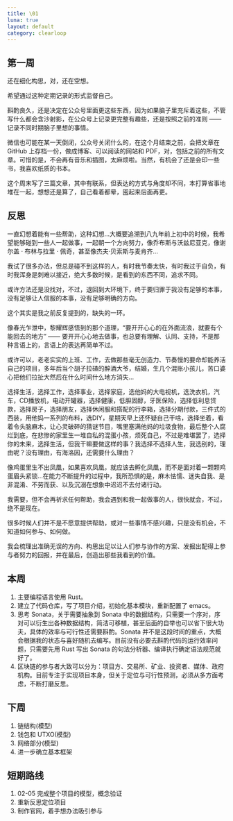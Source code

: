 ```yaml
---
title: \01
luna: true
layout: default
category: clearloop
---
```



## 第一周

还在细化构思，对，还在空想。

希望通过这种定期记录的形式监督自己。

斟酌良久，还是决定在公众号里面更这些东西，因为如果脑子里充斥着这些，不管写什么都会含沙射影，在公众号上记录更完整有趣些，还是按照之前的准则 —— 记录不同时期脑子里想的事情。

微信也可能在某一天倒闭，公众号关闭什么的，在这个月结束之前，会把文章在 GitHub 上存档一份，做成博客、可以阅读的网站和 PDF，对，包括之前的所有文章。可惜的是，不会再有音乐和插图，太麻烦啦。当然，有机会了还是会印一些书，我喜欢纸质的书本。

这个周末写了三篇文章，其中有联系，但表达的方式与角度却不同，本打算省事地堆在一起，想想还是算了，自己看着都晕，囤起来后面再更。


## 反思

一直幻想着能有一些帮助，这种幻想…大概要追溯到八九年前上初中的时候，我希望能够碰到一些人一起做事，一起朝一个方向努力，像乔布斯与沃兹尼亚克，像谢尔盖 · 布林与拉里 · 佩奇，甚至像杰夫·贝索斯与麦肯齐…

我试了很多办法，但总是碰不到这样的人，有时我节奏太快，有时我过于自负，有时我浑身是刺难以接近，绝大多数时候，是看到的东西不同，追求不同。

或许方法还是没找对，不过，退回到大环境下，终于要归罪于我没有足够的本事，没有足够让人信服的本事，没有足够明确的方向。

这个其实是我之前反复提到的，缺失的一环。

像春光乍泄中，黎耀辉感悟到的那个道理，“要开开心心的在外面流浪，就要有个能回去的地方” —— 要开开心心地去做事，也总要有理解、认同、支持，不是那种言语上的，言语上的表达再简单不过。

或许可以，老老实实的上班、工作，去做那些毫无创造力、节奏慢的要命却能养活自己的项目，多年后当个胡子拉碴的醉酒大爷，结婚，生几个混账小孩儿，苦口婆心把他们拉扯大然后在什么时间什么地方消失…

选择生活，选择工作，选择事业，选择家庭，选他妈的大电视机，选洗衣机，汽车，CD播放机，电动开罐器，选择健康，低胆固醇，牙医保险，选择低利息贷款，选择房子，选择朋友，选择休闲服和搭配的行李箱，选择分期付款，三件式的西装，用他妈一系列的布料，选DIY，星期天早上还怀疑自己干啥，选择坐着，看着令头脑麻木，让心灵破碎的猜谜节目，嘴里塞满他妈的垃圾食物，最后整个人腐烂到底，在悲惨的家里生一堆自私的混蛋小孩，烦死自己，不过是难堪罢了，选择你的未来，选择生活，但我干嘛要做这样的事？我选择不选择人生，我选别的，理由呢？没有理由，有海洛因，还需要什么理由？

像鸡蛋里生不出凤凰，如果喜欢凤凰，就应该去孵化凤凰，而不是面对着一颗颗鸡蛋眉头紧锁…在能力不断提升的过程中，我所恐惧的是，麻木怯懦、迷失自我、是非混淆、不劳而获、以及沉溺在想象中迟迟不去付诸行动。

我需要，但不会再祈求任何帮助，我会遇到和我一起做事的人，很快就会，不过，绝不是现在。

很多时候人们并不是不愿意提供帮助，或对一些事情不感兴趣，只是没有机会，不知道如何参与、如何做。

我会梳理出准确无误的方向、构思出足以让人们参与协作的方案、发掘出配得上参与者努力的回报，并在最后，创造出那些我看到的价值。


## 本周

1. 主要编程语言使用 Rust。
2. 建立了代码仓库，写了项目介绍，初始化基本模块，重新配置了 emacs。
3. 思考 Sonata，关于需要抽象到 Sonata 中的数据结构，只需要一个序对，序对可以衍生出各种数据结构，简洁可移植，甚至后面的自举也可以省下很大功夫，具体的效率与可行性还需要斟酌。Sonata 并不是这段时间的重点，大概会根据我的状态与喜好随机去编写。目前没有必要去斟酌代码的运行效率问题，只需要先用 Rust 写出 Sonata 的句法分析器、编译执行确定语法规范就好了。
4. 区块链的参与者大致可以分为：项目方、交易所、矿业、投资者、媒体、政府机构。目前专注于实现项目本身，但关于定位与可行性预测，必须从多方面考虑，不断打磨反思。


## 下周

1. 链结构(模型)
2. 钱包和 UTXO(模型)
3. 网络部分(模型)
4. 进一步确立基本框架


## 短期路线

1. 02-05 完成整个项目的模型，概念验证
2. 重新反思定位项目
3. 制作官网，着手想办法吸引参与
